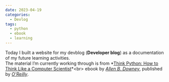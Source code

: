 ```yaml
---
date: 2023-04-19
categories:
  - Devlog
tags:
  - python
  - ebook
  - learning
---
```


Today I built a website for my devblog (**Developer blog**) as a documentation of my future learning activities.<br> The material I’m currently working through is from *[Think Python: How to Think Like a Computer Scientist](https://www.oreilly.com/library/view/think-python-2nd/9781098129361/?_gl=1*odl6f*_ga*MTY2NTMyNjIyNi4xNzI2NzM5ODQy*_ga_092EL089CH*MTcyNjczOTg0Mi4xLjEuMTcyNjczOTg0OS41My4wLjA.)*<br> ebook by *[Allen B. Downey](https://www.oreilly.com/search/?q=author%3A%22Allen%20B.%20Downey%22&rows=100)*, published by *[O'Reilly](https://www.oreilly.com/)*.
